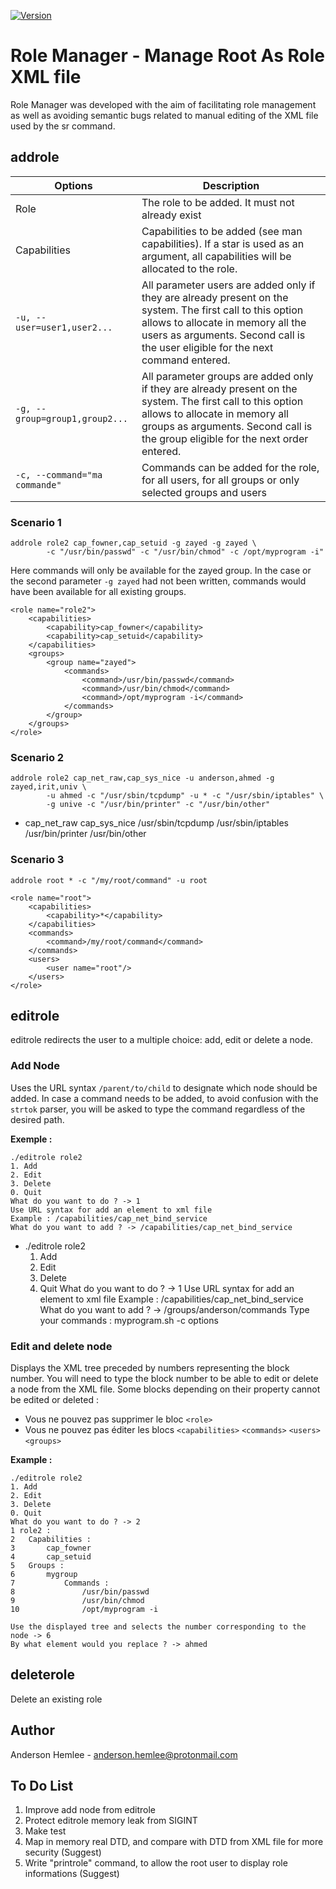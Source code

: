 [![Version](https://img.shields.io/badge/Langage-C-blue)]()
# Role Manager - Manage Root As Role XML file

Role Manager was developed with the aim of facilitating role management as well as avoiding semantic bugs related to manual editing of the XML file used by the sr command.

## addrole
|Options|Description|
|---|---|
|Role|The role to be added. It must not already exist|
|Capabilities|Capabilities to be added (see man capabilities). If a star is used as an argument, all capabilities will be allocated to the role.|
|`-u, --user=user1,user2...`|All parameter users are added only if they are already present on the system. The first call to this option allows to allocate in memory all the users as arguments. Second call is the user eligible for the next command entered.|
|`-g, --group=group1,group2...`|All parameter groups are added only if they are already present on the system. The first call to this option allows to allocate in memory all groups as arguments. Second call is the group eligible for the next order entered.|
|`-c, --command="ma commande"`|Commands can be added for the role, for all users, for all groups or only selected groups and users|

### Scenario 1
	addrole role2 cap_fowner,cap_setuid -g zayed -g zayed \
			-c "/usr/bin/passwd" -c "/usr/bin/chmod" -c /opt/myprogram -i"
Here commands will only be available for the zayed group. In the case or the second parameter `-g zayed` had not been written, commands would have been available for all existing groups.

	<role name="role2">
		<capabilities>
			<capability>cap_fowner</capability>
			<capability>cap_setuid</capability>
		</capabilities>
		<groups>
			<group name="zayed">
				<commands>
					<command>/usr/bin/passwd</command>
					<command>/usr/bin/chmod</command>
					<command>/opt/myprogram -i</command>
				</commands>
			</group>
		</groups>
	</role>

### Scenario 2
	addrole role2 cap_net_raw,cap_sys_nice -u anderson,ahmed -g zayed,irit,univ \
			-u ahmed -c "/usr/sbin/tcpdump" -u * -c "/usr/sbin/iptables" \
			-g unive -c "/usr/bin/printer" -c "/usr/bin/other"
-
	<role name="role1">
		<capabilities>
			<capability>cap_net_raw</capability>
			<capability>cap_sys_nice</capability>
		</capabilities>
		<users>
			<user name="anderson"/>
			<user name="ahmed">
				<commands>
					<command>/usr/sbin/tcpdump</command>
				</commands>
			</user>
			<commands>
				<command>/usr/sbin/iptables</command>
			</commands>
		</users>
		<groups>
			<group name="zayed"/>
			<group name="irit"/>
			<group name="univ">
				<commands>
					<command>/usr/bin/printer</command>
					<command>/usr/bin/other</command>
				</commands>
			</group>
		</groups>
	</role>

### Scenario 3
	addrole root * -c "/my/root/command" -u root

	<role name="root">
		<capabilities>
			<capability>*</capability>
		</capabilities>
		<commands>
			<command>/my/root/command</command>
		</commands>
		<users>
			<user name="root"/>
		</users>
	</role>

## editrole
editrole redirects the user to a multiple choice: add, edit or delete a node.

### Add Node
Uses the URL syntax `/parent/to/child` to designate which node should be added. In case a command needs to be added, to avoid confusion with the `strtok` parser, you will be asked to type the command regardless of the desired path.  
  
**Exemple :**
  
	./editrole role2
	1. Add
	2. Edit
	3. Delete
	0. Quit
	What do you want to do ? -> 1
	Use URL syntax for add an element to xml file
	Example : /capabilities/cap_net_bind_service
	What do you want to add ? -> /capabilities/cap_net_bind_service
-
	./editrole role2
	1. Add
	2. Edit
	3. Delete
	0. Quit
	What do you want to do ? -> 1
	Use URL syntax for add an element to xml file
	Example : /capabilities/cap_net_bind_service
	What do you want to add ? -> /groups/anderson/commands
	Type your commands : myprogram.sh -c options

### Edit and delete node
Displays the XML tree preceded by numbers representing the block number. You will need to type the block number to be able to edit or delete a node from the XML file. Some blocks depending on their property cannot be edited or deleted :
  
 - Vous ne pouvez pas supprimer le bloc `<role>`  
 - Vous ne pouvez pas éditer les blocs `<capabilities>` `<commands>` `<users>` `<groups>`  

**Example :**
 
	./editrole role2
	1. Add
	2. Edit
	3. Delete
	0. Quit
	What do you want to do ? -> 2
	1 role2 :
	2	Capabilities :
	3		cap_fowner
	4		cap_setuid
	5	Groups :
	6		mygroup
	7			Commands :
	8				/usr/bin/passwd
	9				/usr/bin/chmod
	10				/opt/myprogram -i

	Use the displayed tree and selects the number corresponding to the node -> 6
	By what element would you replace ? -> ahmed

## deleterole
Delete an existing role

## Author
Anderson Hemlee - anderson.hemlee@protonmail.com

## To Do List
1. Improve add node from editrole
2. Protect editrole memory leak from SIGINT
3. Make test
4. Map in memory real DTD, and compare with DTD from XML file for more security (Suggest)
5. Write "printrole" command, to allow the root user to display role informations (Suggest)
